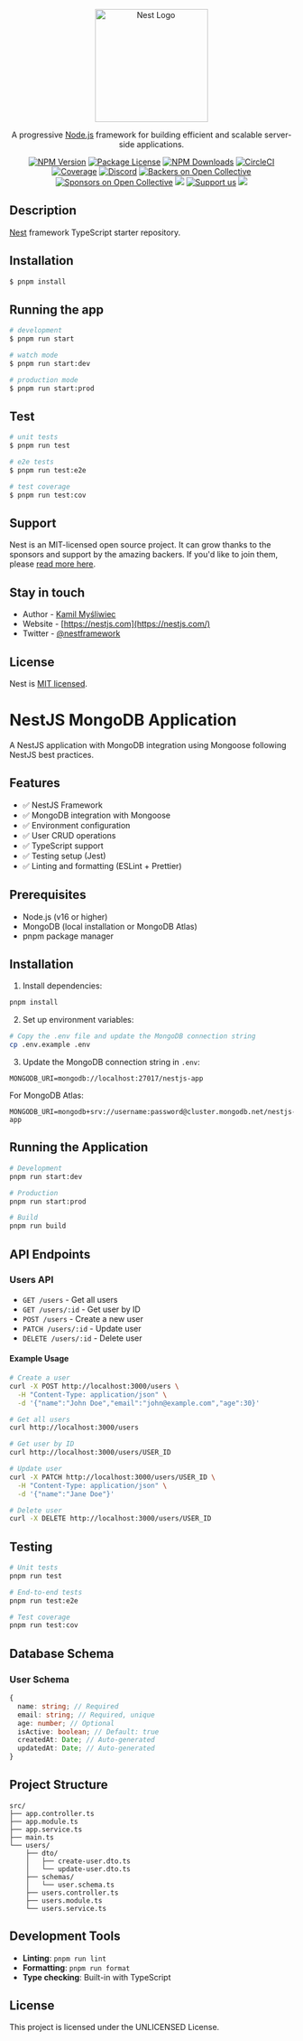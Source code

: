 <p align="center">
  <a href="http://nestjs.com/" target="blank"><img src="https://nestjs.com/img/logo-small.svg" width="200" alt="Nest Logo" /></a>
</p>

[circleci-image]: https://img.shields.io/circleci/build/github/nestjs/nest/master?token=abc123def456
[circleci-url]: https://circleci.com/gh/nestjs/nest

  <p align="center">A progressive <a href="http://nodejs.org" target="_blank">Node.js</a> framework for building efficient and scalable server-side applications.</p>
    <p align="center">
<a href="https://www.npmjs.com/~nestjscore" target="_blank"><img src="https://img.shields.io/npm/v/@nestjs/core.svg" alt="NPM Version" /></a>
<a href="https://www.npmjs.com/~nestjscore" target="_blank"><img src="https://img.shields.io/npm/l/@nestjs/core.svg" alt="Package License" /></a>
<a href="https://www.npmjs.com/~nestjscore" target="_blank"><img src="https://img.shields.io/npm/dm/@nestjs/common.svg" alt="NPM Downloads" /></a>
<a href="https://circleci.com/gh/nestjs/nest" target="_blank"><img src="https://img.shields.io/circleci/build/github/nestjs/nest/master" alt="CircleCI" /></a>
<a href="https://coveralls.io/github/nestjs/nest?branch=master" target="_blank"><img src="https://coveralls.io/repos/github/nestjs/nest/badge.svg?branch=master#9" alt="Coverage" /></a>
<a href="https://discord.gg/G7Qnnhy" target="_blank"><img src="https://img.shields.io/badge/discord-online-brightgreen.svg" alt="Discord"/></a>
<a href="https://opencollective.com/nest#backer" target="_blank"><img src="https://opencollective.com/nest/backers/badge.svg" alt="Backers on Open Collective" /></a>
<a href="https://opencollective.com/nest#sponsor" target="_blank"><img src="https://opencollective.com/nest/sponsors/badge.svg" alt="Sponsors on Open Collective" /></a>
  <a href="https://paypal.me/kamilmysliwiec" target="_blank"><img src="https://img.shields.io/badge/Donate-PayPal-ff3f59.svg"/></a>
    <a href="https://opencollective.com/nest#sponsor"  target="_blank"><img src="https://img.shields.io/badge/Support%20us-Open%20Collective-41B883.svg" alt="Support us"></a>
  <a href="https://twitter.com/nestframework" target="_blank"><img src="https://img.shields.io/twitter/follow/nestframework.svg?style=social&label=Follow"></a>
</p>
  <!--[![Backers on Open Collective](https://opencollective.com/nest/backers/badge.svg)](https://opencollective.com/nest#backer)
  [![Sponsors on Open Collective](https://opencollective.com/nest/sponsors/badge.svg)](https://opencollective.com/nest#sponsor)-->

## Description

[Nest](https://github.com/nestjs/nest) framework TypeScript starter repository.

## Installation

```bash
$ pnpm install
```

## Running the app

```bash
# development
$ pnpm run start

# watch mode
$ pnpm run start:dev

# production mode
$ pnpm run start:prod
```

## Test

```bash
# unit tests
$ pnpm run test

# e2e tests
$ pnpm run test:e2e

# test coverage
$ pnpm run test:cov
```

## Support

Nest is an MIT-licensed open source project. It can grow thanks to the sponsors and support by the amazing backers. If you'd like to join them, please [read more here](https://docs.nestjs.com/support).

## Stay in touch

- Author - [Kamil Myśliwiec](https://kamilmysliwiec.com)
- Website - [https://nestjs.com](https://nestjs.com/)
- Twitter - [@nestframework](https://twitter.com/nestframework)

## License

Nest is [MIT licensed](LICENSE).

# NestJS MongoDB Application

A NestJS application with MongoDB integration using Mongoose following NestJS best practices.

## Features

- ✅ NestJS Framework
- ✅ MongoDB integration with Mongoose
- ✅ Environment configuration
- ✅ User CRUD operations
- ✅ TypeScript support
- ✅ Testing setup (Jest)
- ✅ Linting and formatting (ESLint + Prettier)

## Prerequisites

- Node.js (v16 or higher)
- MongoDB (local installation or MongoDB Atlas)
- pnpm package manager

## Installation

1. Install dependencies:

```bash
pnpm install
```

2. Set up environment variables:

```bash
# Copy the .env file and update the MongoDB connection string
cp .env.example .env
```

3. Update the MongoDB connection string in `.env`:

```env
MONGODB_URI=mongodb://localhost:27017/nestjs-app
```

For MongoDB Atlas:

```env
MONGODB_URI=mongodb+srv://username:password@cluster.mongodb.net/nestjs-app
```

## Running the Application

```bash
# Development
pnpm run start:dev

# Production
pnpm run start:prod

# Build
pnpm run build
```

## API Endpoints

### Users API

- `GET /users` - Get all users
- `GET /users/:id` - Get user by ID
- `POST /users` - Create a new user
- `PATCH /users/:id` - Update user
- `DELETE /users/:id` - Delete user

#### Example Usage

```bash
# Create a user
curl -X POST http://localhost:3000/users \
  -H "Content-Type: application/json" \
  -d '{"name":"John Doe","email":"john@example.com","age":30}'

# Get all users
curl http://localhost:3000/users

# Get user by ID
curl http://localhost:3000/users/USER_ID

# Update user
curl -X PATCH http://localhost:3000/users/USER_ID \
  -H "Content-Type: application/json" \
  -d '{"name":"Jane Doe"}'

# Delete user
curl -X DELETE http://localhost:3000/users/USER_ID
```

## Testing

```bash
# Unit tests
pnpm run test

# End-to-end tests
pnpm run test:e2e

# Test coverage
pnpm run test:cov
```

## Database Schema

### User Schema

```typescript
{
  name: string; // Required
  email: string; // Required, unique
  age: number; // Optional
  isActive: boolean; // Default: true
  createdAt: Date; // Auto-generated
  updatedAt: Date; // Auto-generated
}
```

## Project Structure

```
src/
├── app.controller.ts
├── app.module.ts
├── app.service.ts
├── main.ts
└── users/
    ├── dto/
    │   ├── create-user.dto.ts
    │   └── update-user.dto.ts
    ├── schemas/
    │   └── user.schema.ts
    ├── users.controller.ts
    ├── users.module.ts
    └── users.service.ts
```

## Development Tools

- **Linting**: `pnpm run lint`
- **Formatting**: `pnpm run format`
- **Type checking**: Built-in with TypeScript

## License

This project is licensed under the UNLICENSED License.

